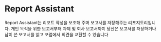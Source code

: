 # Report Assistant
Report Assistant는 리포트 작성을 보조해 주며 보고서를 저장해주는 리포지토리입니다. 개인 목적을 위한 보고서부터 과제 및 회사 보고서까지 당신은 보고서를 저장하거나 남이 쓴 보고서를 읽고 포럼에서 의견을 교환할 수 있습니다
